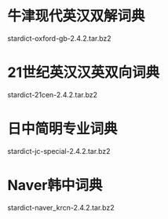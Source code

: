 # 牛津现代英汉双解词典
stardict-oxford-gb-2.4.2.tar.bz2

# 21世纪英汉汉英双向词典
stardict-21cen-2.4.2.tar.bz2

# 日中简明专业词典
stardict-jc-special-2.4.2.tar.bz2

# Naver韩中词典
stardict-naver_krcn-2.4.2.tar.bz2
